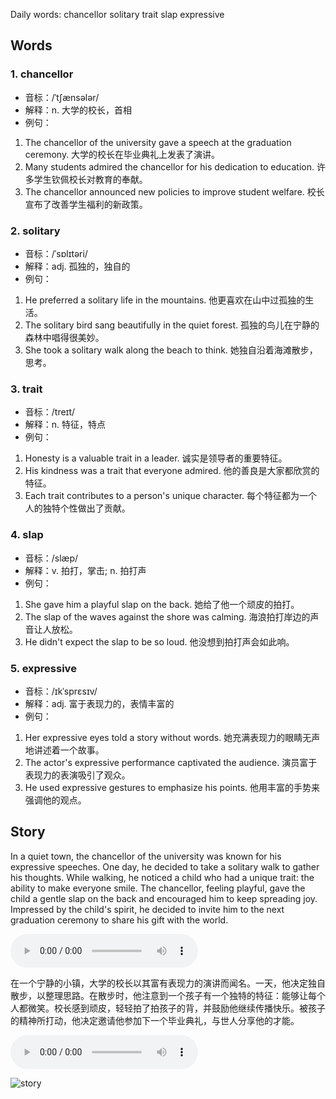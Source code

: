 Daily words: chancellor solitary trait slap expressive

## Words
### 1. chancellor
- 音标：/ˈtʃænsələr/ <span style="cursor: pointer;" onclick="document.getElementById('audio-player-1').play()"><i class="fas fa-volume-up"></i></span>
<audio id="audio-player-1" src="https://files.dwong.top/words/chancellor.mp3" style="display:none;"></audio>
- 解释：n. 大学的校长，首相
- 例句：
1. The chancellor of the university gave a speech at the graduation ceremony.
   大学的校长在毕业典礼上发表了演讲。
2. Many students admired the chancellor for his dedication to education.
   许多学生钦佩校长对教育的奉献。
3. The chancellor announced new policies to improve student welfare.
   校长宣布了改善学生福利的新政策。

### 2. solitary
- 音标：/ˈsɒlɪtəri/ <span style="cursor: pointer;" onclick="document.getElementById('audio-player-2').play()"><i class="fas fa-volume-up"></i></span>
<audio id="audio-player-2" src="https://files.dwong.top/words/solitary.mp3" style="display:none;"></audio>
- 解释：adj. 孤独的，独自的
- 例句：
1. He preferred a solitary life in the mountains.
   他更喜欢在山中过孤独的生活。
2. The solitary bird sang beautifully in the quiet forest.
   孤独的鸟儿在宁静的森林中唱得很美妙。
3. She took a solitary walk along the beach to think.
   她独自沿着海滩散步，思考。

### 3. trait
- 音标：/treɪt/ <span style="cursor: pointer;" onclick="document.getElementById('audio-player-3').play()"><i class="fas fa-volume-up"></i></span>
<audio id="audio-player-3" src="https://files.dwong.top/words/trait.mp3" style="display:none;"></audio>
- 解释：n. 特征，特点
- 例句：
1. Honesty is a valuable trait in a leader.
   诚实是领导者的重要特征。
2. His kindness was a trait that everyone admired.
   他的善良是大家都欣赏的特征。
3. Each trait contributes to a person's unique character.
   每个特征都为一个人的独特个性做出了贡献。

### 4. slap
- 音标：/slæp/ <span style="cursor: pointer;" onclick="document.getElementById('audio-player-4').play()"><i class="fas fa-volume-up"></i></span>
<audio id="audio-player-4" src="https://files.dwong.top/words/slap.mp3" style="display:none;"></audio>
- 解释：v. 拍打，掌击; n. 拍打声
- 例句：
1. She gave him a playful slap on the back.
   她给了他一个顽皮的拍打。
2. The slap of the waves against the shore was calming.
   海浪拍打岸边的声音让人放松。
3. He didn't expect the slap to be so loud.
   他没想到拍打声会如此响。

### 5. expressive
- 音标：/ɪkˈsprɛsɪv/ <span style="cursor: pointer;" onclick="document.getElementById('audio-player-5').play()"><i class="fas fa-volume-up"></i></span>
<audio id="audio-player-5" src="https://files.dwong.top/words/expressive.mp3" style="display:none;"></audio>
- 解释：adj. 富于表现力的，表情丰富的
- 例句：
1. Her expressive eyes told a story without words.
   她充满表现力的眼睛无声地讲述着一个故事。
2. The actor's expressive performance captivated the audience.
   演员富于表现力的表演吸引了观众。
3. He used expressive gestures to emphasize his points.
   他用丰富的手势来强调他的观点。

## Story
In a quiet town, the chancellor of the university was known for his expressive speeches. One day, he decided to take a solitary walk to gather his thoughts. While walking, he noticed a child who had a unique trait: the ability to make everyone smile. The chancellor, feeling playful, gave the child a gentle slap on the back and encouraged him to keep spreading joy. Impressed by the child's spirit, he decided to invite him to the next graduation ceremony to share his gift with the world.

<audio controls>
  <source src="https://files.dwong.top/story/2024-09-11-english.mp3" type="audio/mpeg">
  你的浏览器不支持音频元素。
</audio>
  

在一个宁静的小镇，大学的校长以其富有表现力的演讲而闻名。一天，他决定独自散步，以整理思路。在散步时，他注意到一个孩子有一个独特的特征：能够让每个人都微笑。校长感到顽皮，轻轻拍了拍孩子的背，并鼓励他继续传播快乐。被孩子的精神所打动，他决定邀请他参加下一个毕业典礼，与世人分享他的才能。

<audio controls>
  <source src="https://files.dwong.top/story/2024-09-11-chinese.mp3" type="audio/mpeg">
  你的浏览器不支持音频元素。
</audio>
  

![story](https://files.dwong.top/images/2024-09-11.png)

